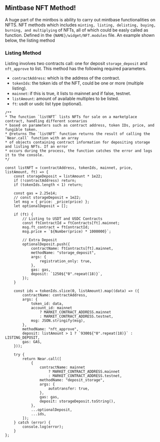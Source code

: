 ## Mintbase NFT Method!

A huge part of the mintbos is ability to carry out mintbase functionalities on NFTS. NFT methods which includes `minting, listing, delisting, buying, burning, and multiplying` of NFTs, all of which could be easly called as function. Defined in the `{NAME}/widget/NFT.modules` file. An example shown below, the listing method

### Listing Method

Listing involves two contracts call: one for deposit `storage_deposit` and `nft_approve` to list.
This method has the following required parameters.

- `contractAddress`: which is the address of the contract.
- `tokenIds`: the token ids of the NFT, could be one or more (multiple listing).
- `mainnet`: if this is true, it lists to mainnet and if false, testnet.
- `listAmount`: amount of available multiples to be listed.
- `ft`: usdt or usdc list type (optional).

```
/**
* The function `listNFT` lists NFTs for sale on a marketplace contract, handling different scenarios
* based on parameters such as contract address, token IDs, price, and fungible token.
* @returns The `listNFT` function returns the result of calling the `Near.call` function with an array
* of objects containing contract information for depositing storage and listing NFTs. If an error
* occurs during the process, the function catches the error and logs it to the console.
*/

const listNFT = (contractAddress, tokenIds, mainnet, price, listAmount, ft) => {
    const storageDeposit = listAmount * 1e22;
    if (!contractAddress) return;
    if (tokenIds.length < 1) return;

    const gas = 2.25e14;
    // const storageDeposit = 1e22;
    let msg = { price: _price(price) };
    let optionalDeposit = [];

    if (ft) {
        // Listing to USDT and USDC Contracts
        const ftContractId = ftContracts[ft].mainnet;
        msg.ft_contract = ftContractId;
        msg.price = `${Number(price) * 1000000}`;

        // Extra Deposit
        optionalDeposit.push({
            contractName: ftContracts[ft].mainnet,
            methodName: "storage_deposit",
            args: {
                registration_only: true,
            },
            gas: gas,
            deposit: `1250${"0".repeat(18)}`,
        });
    }

    const ids = tokenIds.slice(0, listAmount).map((data) => ({
        contractName: contractAddress,
        args: {
            token_id: data,
            account_id: mainnet
                ? MARKET_CONTRACT_ADDRESS.mainnet
                : MARKET_CONTRACT_ADDRESS.testnet,
            msg: JSON.stringify(msg),
        },
        methodName: "nft_approve",
        deposit: listAmount > 1 ? `9300${"0".repeat(18)}` : LISTING_DEPOSIT,
        gas: GAS,
    }));

    try {
        return Near.call([
            {
                contractName: mainnet
                    ? MARKET_CONTRACT_ADDRESS.mainnet
                    : MARKET_CONTRACT_ADDRESS.testnet,
                methodName: "deposit_storage",
                args: {
                    autotransfer: true,
                },
                gas: gas,
                deposit: storageDeposit.toString(),
            },
            ...optionalDeposit,
            ...ids,
        ]);
    } catch (error) {
        console.log(error);
    }
};
```
